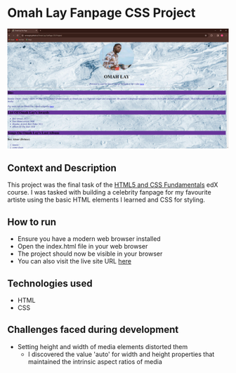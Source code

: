 # Omah Lay Fanpage CSS Project
![](assets/OmahLayScreenshot.PNG)
## Context and Description
This project was the final task of the [HTML5 and CSS Fundamentals](https://www.edx.org/learn/css/the-world-wide-web-consortium-w3c-html5-and-css-fundamentals) edX course. I was tasked with building a celebrity fanpage for my favourite artiste using the basic HTML elements I learned and CSS for styling.
## How to run
* Ensure you have a modern web browser installed
* Open the index.html file in your web browser
* The project should now be visible in your browser
* You can also visit the live site URL [here](https://arinzegit.github.io/Omah-Lay-FanPage-CSS-Project/)
## Technologies used
* HTML
* CSS
## Challenges faced during development
* Setting height and width of media elements distorted them
  * I discovered the value 'auto' for width and height properties that maintained the intrinsic aspect ratios of media
